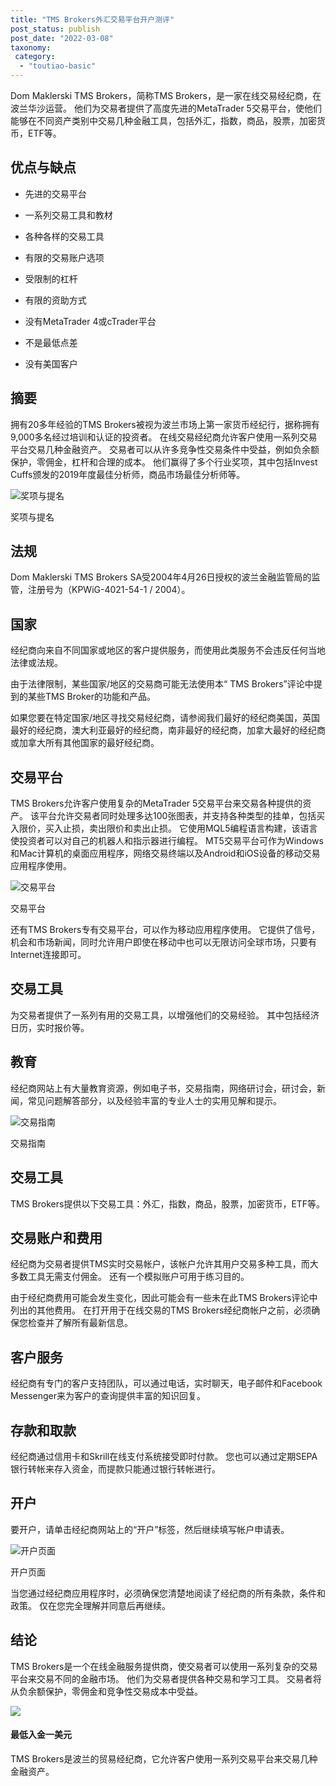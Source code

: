 ```yaml
---
title: "TMS Brokers外汇交易平台开户测评"
post_status: publish
post_date: "2022-03-08"
taxonomy:
 category: 
  - "toutiao-basic"
---
```


Dom Maklerski TMS Brokers，简称TMS Brokers，是一家在线交易经纪商，在波兰华沙运营。 他们为交易者提供了高度先进的MetaTrader 5交易平台，使他们能够在不同资产类别中交易几种金融工具，包括外汇，指数，商品，股票，加密货币，ETF等。

## 优点与缺点

- 先进的交易平台

- 一系列交易工具和教材

- 各种各样的交易工具

- 有限的交易账户选项

- 受限制的杠杆

- 有限的资助方式

- 没有MetaTrader 4或cTrader平台

- 不是最低点差

- 没有美国客户


## 摘要

拥有20多年经验的TMS Brokers被视为波兰市场上第一家货币经纪行，据称拥有9,000多名经过培训和认证的投资者。 在线交易经纪商允许客户使用一系列交易平台交易几种金融资产。 交易者可以从许多竞争性交易条件中受益，例如负余额保护，零佣金，杠杆和合理的成本。 他们赢得了多个行业奖项，其中包括Invest Cuffs颁发的2019年度最佳分析师，商品市场最佳分析师等。

![奖项与提名](https://cdn.fendou.la/funstoutiao/2020/11/TMS-Brokers-Review-Awards-And-Recognitions-.jpg "奖项与提名")

奖项与提名

## 法规

Dom Maklerski TMS Brokers SA受2004年4月26日授权的波兰金融监管局的监管，注册号为（KPWiG-4021-54-1 / 2004）。

## 国家

经纪商向来自不同国家或地区的客户提供服务，而使用此类服务​​不会违反任何当地法律或法规。

由于法律限制，某些国家/地区的交易商可能无法使用本“ TMS Brokers”评论中提到的某些TMS Broker的功能和产品。

如果您要在特定国家/地区寻找交易经纪商，请参阅我们最好的经纪商美国，英国最好的经纪商，澳大利亚最好的经纪商，南非最好的经纪商，加拿大最好的经纪商或加拿大所有其他国家的最好经纪商。

## 交易平台

TMS Brokers允许客户使用复杂的MetaTrader 5交易平台来交易各种提供的资产。 该平台允许交易者同时处理多达100张图表，并支持各种类型的挂单，包括买入限价，买入止损，卖出限价和卖出止损。 它使用MQL5编程语言构建，该语言使投资者可以对自己的机器人和指示器进行编程。 MT5交易平台可作为Windows和Mac计算机的桌面应用程序，网络交易终端以及Android和iOS设备的移动交易应用程序使用。

![交易平台](https://cdn.fendou.la/funstoutiao/2020/11/TMS-Brokers-Review-Trading-Platform--1024x665.jpg "交易平台")

交易平台

还有TMS Brokers专有交易平台，可以作为移动应用程序使用。 它提供了信号，机会和市场新闻，同时允许用户即使在移动中也可以无限访问全球市场，只要有Internet连接即可。

## 交易工具

为交易者提供了一系列有用的交易工具，以增强他们的交易经验。 其中包括经济日历，实时报价等。

## 教育

经纪商网站上有大量教育资源，例如电子书，交易指南，网络研讨会，研讨会，新闻，常见问题解答部分，以及经验丰富的专业人士的实用见解和提示。

![交易指南](https://cdn.fendou.la/funstoutiao/2020/11/TMS-Brokers-Review-E-Books.png "交易指南")

交易指南

## 交易工具

TMS Brokers提供以下交易工具：外汇，指数，商品，股票，加密货币，ETF等。

## 交易账户和费用

经纪商为交易者提供TMS实时交易帐户，该帐户允许其用户交易多种工具，而大多数工具无需支付佣金。 还有一个模拟账户可用于练习目的。

由于经纪商费用可能会发生变化，因此可能会有一些未在此TMS Brokers评论中列出的其他费用。 在打开用于在线交易的TMS Brokers经纪商帐户之前，必须确保您检查并了解所有最新信息。

## 客户服务

经纪商有专门的客户支持团队，可以通过电话，实时聊天，电子邮件和Facebook Messenger来为客户的查询提供丰富的知识回复。

## 存款和取款

经纪商通过信用卡和Skrill在线支付系统接受即时付款。 您也可以通过定期SEPA银行转帐来存入资金，而提款只能通过银行转帐进行。

## 开户

要开户，请单击经纪商网站上的“开户”标签，然后继续填写帐户申请表。

![开户页面](https://cdn.fendou.la/funstoutiao/2020/11/TMS-Brokers-Review-Account-Opening-Page--327x1024.jpg "开户页面")

开户页面

当您通过经纪商应用程序时，必须确保您清楚地阅读了经纪商的所有条款，条件和政策。 仅在您完全理解并同意后再继续。

## 结论

TMS Brokers是一个在线金融服务提供商，使交易者可以使用一系列复杂的交易平台来交易不同的金融市场。 他们为交易者提供各种交易和学习工具。 交易者将从负余额保护，零佣金和竞争性交易成本中受益。

![](https://cdn.fendou.la/funstoutiao/2020/11/TMS-Brokers-Logo.png)

#### 最低入金一美元

TMS Brokers是波兰的贸易经纪商，它允许客户使用一系列交易平台来交易几种金融资产。
